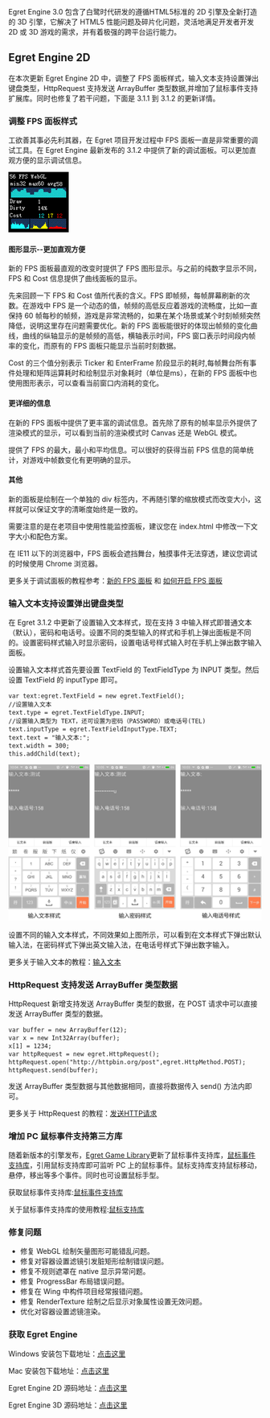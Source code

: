 Egret Engine 3.0 包含了白鹭时代研发的遵循HTML5标准的 2D 引擎及全新打造的 3D 引擎，它解决了 HTML5 性能问题及碎片化问题，灵活地满足开发者开发 2D 或 3D 游戏的需求，并有着极强的跨平台运行能力。


## Egret Engine 2D

在本次更新 Egret Engine 2D 中，调整了 FPS 面板样式，输入文本支持设置弹出键盘类型，HttpRequest 支持发送 ArrayBuffer 类型数据,并增加了鼠标事件支持扩展库。同时也修复了若干问题，下面是 3.1.1 到 3.1.2 的更新详情。 

### 调整 FPS 面板样式

工欲善其事必先利其器，在 Egret 项目开发过程中 FPS 面板一直是非常重要的调试工具。在 Egret Engine 最新发布的 3.1.2 中提供了新的调试面板。可以更加直观方便的显示调试信息。

![](575e7da5ac883.gif)

#### 图形显示--更加直观方便

新的 FPS 面板最直观的改变时提供了 FPS 图形显示。与之前的纯数字显示不同，FPS 和 Cost 信息提供了曲线面板的显示。

先来回顾一下 FPS 和 Cost 值所代表的含义。FPS 即帧频，每帧屏幕刷新的次数。在游戏中 FPS 是一个动态的值，帧频的高低反应着游戏的流畅度，比如一直保持 60 帧每秒的帧频，游戏是非常流畅的，如果在某个场景或某个时刻帧频突然降低，说明这里存在问题需要优化。新的 FPS 面板能很好的体现出帧频的变化曲线，曲线的纵轴显示的是帧频的高低，横轴表示时间，FPS 窗口表示时间段内帧率的变化，而原有的 FPS 面板只能显示当前时刻数据。

Cost 的三个值分别表示 Ticker 和 EnterFrame 阶段显示的耗时,每帧舞台所有事件处理和矩阵运算耗时和绘制显示对象耗时（单位是ms），在新的 FPS 面板中也使用图形表示，可以查看当前窗口内消耗的变化。

#### 更详细的信息

在新的 FPS 面板中提供了更丰富的调试信息。首先除了原有的帧率显示外提供了渲染模式的显示，可以看到当前的渲染模式时 Canvas 还是 WebGL 模式。

提供了 FPS 的最大，最小和平均信息。可以很好的获得当前 FPS 信息的简单统计，对游戏中帧数变化有更明确的显示。

#### 其他

新的面板是绘制在一个单独的 div 标签内，不再随引擎的缩放模式而改变大小，这样就可以保证文字的清晰度始终是一致的。

需要注意的是在老项目中使用性能监控面板，建议您在 index.html 中修改一下文字大小和配色方案。

在 IE11 以下的浏览器中，FPS 面板会遮挡舞台，触摸事件无法穿透，建议您调试的时候使用 Chrome 浏览器。

更多关于调试面板的教程参考：[新的 FPS 面板](http://edn.egret.com/cn/docs/page/1024) 和 [如何开启 FPS 面板](http://edn.egret.com/cn/docs/page/605)

### 输入文本支持设置弹出键盘类型

在 Egret 3.1.2 中更新了设置输入文本样式，现在支持 3 中输入样式即普通文本（默认），密码和电话号。设置不同的类型输入的样式和手机上弹出面板是不同的。设置密码样式输入时显示密码，设置电话号样式输入时在手机上弹出数字输入面板。

设置输入文本样式首先要设置 TextField 的 TextFieldType 为 INPUT 类型。然后设置 TextField 的 inputType 即可。

```
var text:egret.TextField = new egret.TextField();
//设置输入文本
text.type = egret.TextFieldType.INPUT;
//设置输入类型为 TEXT，还可设置为密码（PASSWORD）或电话号(TEL)
text.inputType = egret.TextFieldInputType.TEXT;
text.text = "输入文本:";
text.width = 300;
this.addChild(text);
```

![](575e7da5c32aa.png)

设置不同的输入文本样式，不同效果如上图所示，可以看到在文本样式下弹出默认输入法，在密码样式下弹出英文输入法，在电话号样式下弹出数字输入。

更多关于输入文本的教程：[输入文本](http://edn.egret.com/cn/docs/page/292)

### HttpRequest 支持发送 ArrayBuffer 类型数据

HttpRequest 新增支持发送 ArrayBuffer 类型的数据，在 POST 请求中可以直接发送 ArrayBuffer 类型的数据。

```
var buffer = new ArrayBuffer(12);
var x = new Int32Array(buffer);
x[1] = 1234;
var httpRequest = new egret.HttpRequest();
httpRequest.open("http://httpbin.org/post",egret.HttpMethod.POST);
httpRequest.send(buffer);
```

发送 ArrayBuffer 类型数据与其他数据相同，直接将数据传入 send() 方法内即可。

更多关于 HttpRequest 的教程：[发送HTTP请求](http://edn.egret.com/cn/docs/page/589)

### 增加 PC 鼠标事件支持第三方库

随着新版本的引擎发布，[Egret Game Library](https://github.com/egret-labs/egret-game-library)更新了鼠标事件支持库，[鼠标事件支持库](https://github.com/egret-labs/egret-game-library/tree/master/mouse)，引用鼠标支持库即可监听 PC 上的鼠标事件。鼠标支持库支持鼠标移动，悬停，移出等多个事件。同时也可设置鼠标手型。

获取鼠标事件支持库:[鼠标事件支持库](https://github.com/egret-labs/egret-game-library/tree/master/mouse)

关于鼠标事件支持库的使用教程:[鼠标支持库](http://edn.egret.com/cn/docs/page/1026)

### 修复问题

* 修复 WebGL 绘制矢量图形可能错乱问题。
* 修复对容器设置滤镜引发脏矩形绘制错误问题。
* 修复不规则遮罩在 native 显示异常问题。
* 修复 ProgressBar 布局错误问题。
* 修复在 Wing 中构件项目经常报错问题。
* 修复 RenderTexture 绘制之后显示对象属性设置无效问题。
* 优化对容器设置滤镜渲染。

### 获取 Egret Engine

Windows 安装包下载地址：[点击这里](http://tool.egret-labs.org/EgretEngine/EgretEngine-v3.1.2.exe)

Mac 安装包下载地址：[点击这里](http://tool.egret-labs.org/EgretEngine/EgretEngine-v3.1.2.dmg)

Egret Engine 2D 源码地址：[点击这里](https://github.com/egret-labs/egret-core/tree/v3.1.2)

Egret Engine 3D 源码地址：[点击这里](https://github.com/egret-labs/egret-3d/tree/rc/3.1.2)




